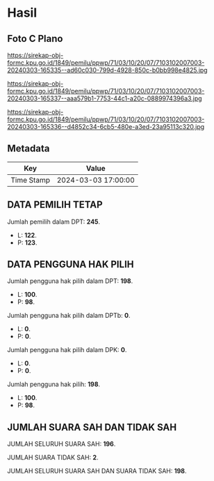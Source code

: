 # Hasil

## Foto C Plano

https://sirekap-obj-formc.kpu.go.id/1849/pemilu/ppwp/71/03/10/20/07/7103102007003-20240303-165335--ad60c030-799d-4928-850c-b0bb998e4825.jpg

https://sirekap-obj-formc.kpu.go.id/1849/pemilu/ppwp/71/03/10/20/07/7103102007003-20240303-165337--aaa579b1-7753-44c1-a20c-0889974396a3.jpg

https://sirekap-obj-formc.kpu.go.id/1849/pemilu/ppwp/71/03/10/20/07/7103102007003-20240303-165336--d4852c34-6cb5-480e-a3ed-23a95113c320.jpg


## Metadata

| Key        | Value               |
| ---------- | ------------------- |
| Time Stamp | 2024-03-03 17:00:00 |


## DATA PEMILIH TETAP

Jumlah pemilih dalam DPT: **245**.
 * L: **122**.
 * P: **123**.

## DATA PENGGUNA HAK PILIH

Jumlah pengguna hak pilih dalam DPT: **198**.
 * L: **100**.
 * P: **98**.

Jumlah pengguna hak pilih dalam DPTb: **0**.
 * L: **0**.
 * P: **0**.

Jumlah pengguna hak pilih dalam DPK: **0**.
 * L: **0**.
 * P: **0**.

Jumlah pengguna hak pilih: **198**.
 * L: **100**.
 * P: **98**.

## JUMLAH SUARA SAH DAN TIDAK SAH

JUMLAH SELURUH SUARA SAH: **196**.

JUMLAH SUARA TIDAK SAH: **2**.

JUMLAH SELURUH SUARA SAH DAN SUARA TIDAK SAH: **198**.


